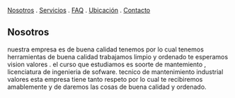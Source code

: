 [Nosotros](./nosotros.md) . [Servicios](./servicios.md) . [FAQ](./FAQ.md) . [Ubicación](./ubicacion.md) . [Contacto](./contacto.md)

## Nosotros
nuestra empresa es de buena calidad tenemos por lo cual tenemos herramientas de buena calidad  trabajamos limpio y ordenado te esperamos 
vision valores . el curso que  estudiamos es soorte de mantemiento , licenciatura de ingenieria de sofware. tecnico de mantenimiento industrial   
valores esta empresa tiene tanto respeto por lo cual te recibiremos  amablemente  y de daremos las cosas  de buena calidad y ordenado.
